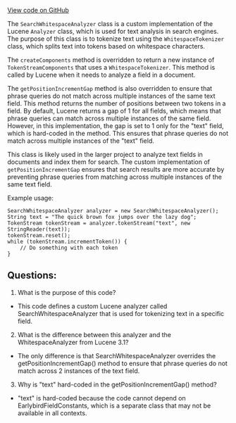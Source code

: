 [View code on GitHub](https://github.com/misbahsy/the-algorithm/src/java/com/twitter/search/common/schema/SearchWhitespaceAnalyzer.java)

The `SearchWhitespaceAnalyzer` class is a custom implementation of the Lucene `Analyzer` class, which is used for text analysis in search engines. The purpose of this class is to tokenize text using the `WhitespaceTokenizer` class, which splits text into tokens based on whitespace characters. 

The `createComponents` method is overridden to return a new instance of `TokenStreamComponents` that uses a `WhitespaceTokenizer`. This method is called by Lucene when it needs to analyze a field in a document. 

The `getPositionIncrementGap` method is also overridden to ensure that phrase queries do not match across multiple instances of the same text field. This method returns the number of positions between two tokens in a field. By default, Lucene returns a gap of 1 for all fields, which means that phrase queries can match across multiple instances of the same field. However, in this implementation, the gap is set to 1 only for the "text" field, which is hard-coded in the method. This ensures that phrase queries do not match across multiple instances of the "text" field. 

This class is likely used in the larger project to analyze text fields in documents and index them for search. The custom implementation of `getPositionIncrementGap` ensures that search results are more accurate by preventing phrase queries from matching across multiple instances of the same text field. 

Example usage:

```
SearchWhitespaceAnalyzer analyzer = new SearchWhitespaceAnalyzer();
String text = "The quick brown fox jumps over the lazy dog";
TokenStream tokenStream = analyzer.tokenStream("text", new StringReader(text));
tokenStream.reset();
while (tokenStream.incrementToken()) {
    // Do something with each token
}
```
## Questions: 
 1. What is the purpose of this code?
- This code defines a custom Lucene analyzer called SearchWhitespaceAnalyzer that is used for tokenizing text in a specific field.

2. What is the difference between this analyzer and the WhitespaceAnalyzer from Lucene 3.1?
- The only difference is that SearchWhitespaceAnalyzer overrides the getPositionIncrementGap() method to ensure that phrase queries do not match across 2 instances of the text field.

3. Why is "text" hard-coded in the getPositionIncrementGap() method?
- "text" is hard-coded because the code cannot depend on EarlybirdFieldConstants, which is a separate class that may not be available in all contexts.